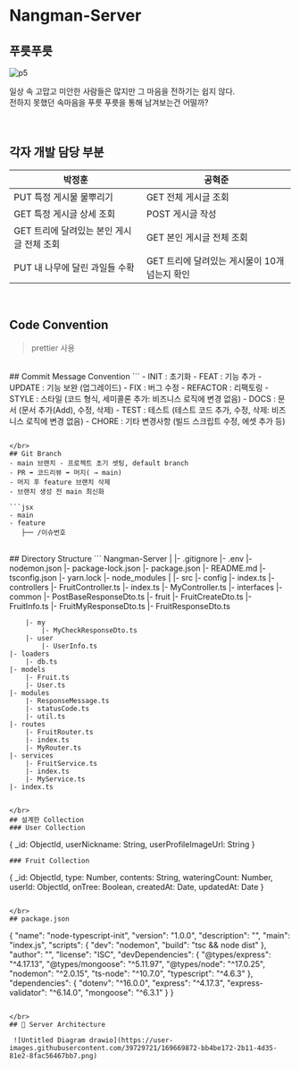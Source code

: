 # Nangman-Server

## 푸릇푸릇

![p5](https://user-images.githubusercontent.com/39729721/169672059-5137c53b-0355-4eaa-88da-585202f5f931.png)

일상 속 고맙고 미안한 사람들은 많지만 그 마음을 전하기는 쉽지 않다.<br>
전하지 못했던 속마음을 푸릇 푸릇을 통해 남겨보는건 어떨까?
</br>
</br>
</br>
## 각자 개발 담당 부분
|박정훈|공혁준|
|--|--|
|PUT 특정 게시물 물뿌리기|GET 전체 게시글 조회|
|GET 특정 게시글 상세 조회|POST 게시글 작성|
|GET 트리에 달려있는 본인 게시글 전체 조회|GET 본인 게시글 전체 조회|
|PUT 내 나무에 달린 과일들 수확|GET 트리에 달려있는 게시물이 10개 넘는지 확인|
</br>

## Code Convention
>prettier 사용

</br>
## Commit Message Convention
```
  - INIT : 초기화
  - FEAT : 기능 추가
  - UPDATE : 기능 보완 (업그레이드)
  - FIX : 버그 수정
  - REFACTOR : 리팩토링
  - STYLE : 스타일 (코드 형식, 세미콜론 추가: 비즈니스 로직에 변경 없음)
  - DOCS : 문서 (문서 추가(Add), 수정, 삭제)
  - TEST : 테스트 (테스트 코드 추가, 수정, 삭제: 비즈니스 로직에 변경 없음)
  - CHORE : 기타 변경사항 (빌드 스크립트 수정, 에셋 추가 등)

```

</br>
## Git Branch
- main 브랜치 - 프로젝트 초기 셋팅, default branch
- PR ➡️ 코드리뷰 ➡️ 머지( → main)
- 머지 후 feature 브랜치 삭제
- 브랜치 생성 전 main 최신화

```jsx
- main
- feature
   ├── /이슈번호
```

</br>
## Directory Structure
```
Nangman-Server
|
|- .gitignore
|- .env
|- nodemon.json
|- package-lock.json
|- package.json
|- README.md
|- tsconfig.json
|- yarn.lock
|- node_modules
|
|- src
	|- config
		|- index.ts
	|- controllers
		|- FruitController.ts
		|- index.ts
		|- MyController.ts
	|- interfaces
		|- common
			|- PostBaseResponseDto.ts
		|- fruit
			|- FruitCreateDto.ts
			|- FruitInfo.ts
			|- FruitMyResponseDto.ts
			|- FruitResponseDto.ts
				
		|- my
			|- MyCheckResponseDto.ts
		|- user
			|- UserInfo.ts
	|- loaders
		|- db.ts
	|- models
		|- Fruit.ts
		|- User.ts
	|- modules
		|- ResponseMessage.ts
		|- statusCode.ts
		|- util.ts
	|- routes
		|- FruitRouter.ts
		|- index.ts
		|- MyRouter.ts
	|- services
		|- FruitService.ts
		|- index.ts
		|- MyService.ts
	|- index.ts
```

</br>
## 설계한 Collection
### User Collection
```
{
    _id: ObjectId,
    userNickname: String,
    userProfileImageUrl: String
}
```
### Fruit Collection
```
{
    _id: ObjectId,
    type: Number,
    contents: String,
    wateringCount: Number,
    userId: ObjectId,
    onTree: Boolean,
    createdAt: Date,
    updatedAt: Date
}
```

</br>
## package.json
```
{
    "name": "node-typescript-init",
    "version": "1.0.0",
    "description": "",
    "main": "index.js",
    "scripts": {
        "dev": "nodemon",
        "build": "tsc && node dist"
    },
    "author": "",
    "license": "ISC",
    "devDependencies": {
        "@types/express": "^4.17.13",
        "@types/mongoose": "^5.11.97",
        "@types/node": "^17.0.25",
        "nodemon": "^2.0.15",
        "ts-node": "^10.7.0",
        "typescript": "^4.6.3"
    },
    "dependencies": {
        "dotenv": "^16.0.0",
        "express": "^4.17.3",
        "express-validator": "^6.14.0",
        "mongoose": "^6.3.1"
    }
}
```

</br>
## 🌯 Server Architecture

 ![Untitled Diagram drawio](https://user-images.githubusercontent.com/39729721/169669872-bb4be172-2b11-4d35-81e2-8fac56467bb7.png)

